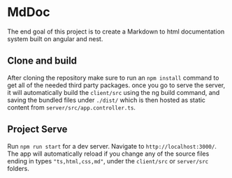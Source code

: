 # MdDoc

The end goal of this project is to create a Markdown to html documentation system built on angular and nest.

## Clone and build

After cloning the repository make sure to run an `npm install` command to get all of the needed third party packages. once you go to serve the server, it will automatically build the `client/src` using the ng build command, and saving the bundled files under `./dist/` which is then hosted as static content from `server/src/app.controller.ts`.

## Project Serve

Run `npm run start` for a dev server. Navigate to `http://localhost:3000/`. The app will automatically reload if you change any of the source files ending in types `"ts,html,css,md"`, under the `client/src` or `server/src` folders.
